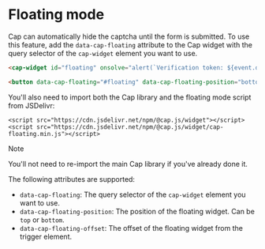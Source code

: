 # Floating mode

Cap can automatically hide the captcha until the form is submitted. To use this feature, add the `data-cap-floating` attribute to the Cap widget with the query selector of the `cap-widget` element you want to use.

```html
<cap-widget id="floating" onsolve="alert(`Verification token: ${event.detail.token}`)" data-api-endpoint="<api endpoint>"></cap-widget>

<button data-cap-floating="#floating" data-cap-floating-position="bottom">Trigger floating mode</button>
```

You'll also need to import both the Cap library and the floating mode script from JSDelivr:
```html{2}
<script src="https://cdn.jsdelivr.net/npm/@cap.js/widget"></script>
<script src="https://cdn.jsdelivr.net/npm/@cap.js/widget/cap-floating.min.js"></script>
```

> [!NOTE]
> You'll not need to re-import the main Cap library if you've already done it.

The following attributes are supported:

- `data-cap-floating`: The query selector of the `cap-widget` element you want to use.
- `data-cap-floating-position`: The position of the floating widget. Can be `top` or `bottom`.
- `data-cap-floating-offset`: The offset of the floating widget from the trigger element.